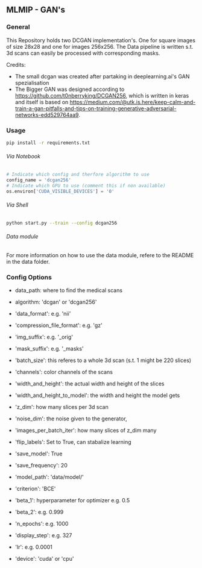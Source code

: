## MLMIP - GAN's

### General
This Repository holds two DCGAN implementation's. One for square images of size 28x28 and one for images 256x256. The Data pipeline is 
written s.t. 3d scans can easily be processed with corresponding masks.

Credits:
- The small dcgan was created after partaking in deeplearning.ai's GAN spezialisation
- The Bigger GAN was designed according to https://github.com/t0nberryking/DCGAN256, which is written in keras and itself is based on https://medium.com/@utk.is.here/keep-calm-and-train-a-gan-pitfalls-and-tips-on-training-generative-adversarial-networks-edd529764aa9. 

### Usage
```bash
pip install -r requirements.txt
```

###### Via Notebook
```python
# Indicate which config and therfore algorithm to use
config_name = 'dcgan256'
# Indicate which GPU to use (comment this if non available)
os.environ['CUDA_VISIBLE_DEVICES'] = '0'
```

###### Via Shell
```bash
python start.py --train --config dcgan256
```

###### Data module
For more information on how to use the data module, refere to the README in the data folder.

### Config Options
- data_path: where to find the medical scans
- algorithm: 'dcgan' or 'dcgan256'
- 'data_format': e.g. 'nii'
- 'compression_file_format': e.g. 'gz'
- 'img_suffix': e.g. '_orig'
- 'mask_suffix': e.g. '_masks'
- 'batch_size': this referes to a whole 3d scan (s.t. 1 might be 220 slices)
- 'channels': color channels of the scans
- 'width_and_height': the actual width and height of the slices
- 'width_and_height_to_model': the width and height the model gets
- 'z_dim': how many slices per 3d scan
- 'noise_dim': the noise given to the generator,
- 'images_per_batch_iter': how many slices of z_dim many
- 'flip_labels': Set to True, can stabalize learning

- 'save_model': True
- 'save_frequency': 20
- 'model_path': 'data/model/'

- 'criterion': 'BCE' 
- 'beta_1': hyperparameter for optimizer e.g. 0.5
- 'beta_2': e.g. 0.999
- 'n_epochs': e.g. 1000
- 'display_step': e.g. 327
- 'lr': e.g. 0.0001
- 'device': 'cuda' or 'cpu'

